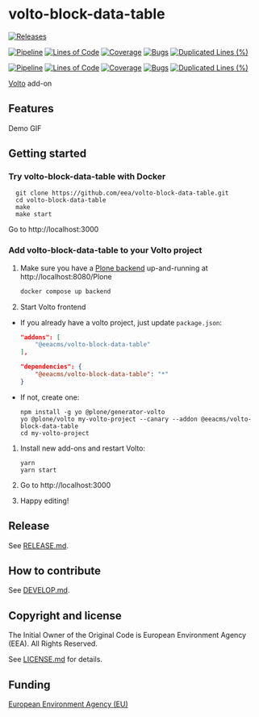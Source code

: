 # volto-block-data-table

[![Releases](https://img.shields.io/github/v/release/eea/volto-block-data-table)](https://github.com/eea/volto-block-data-table/releases)

[![Pipeline](https://ci.eionet.europa.eu/buildStatus/icon?job=volto-addons%2Fvolto-block-data-table%2Fmaster&subject=master)](https://ci.eionet.europa.eu/view/Github/job/volto-addons/job/volto-block-data-table/job/master/display/redirect)
[![Lines of Code](https://sonarqube.eea.europa.eu/api/project_badges/measure?project=volto-block-data-table-master&metric=ncloc)](https://sonarqube.eea.europa.eu/dashboard?id=volto-block-data-table-master)
[![Coverage](https://sonarqube.eea.europa.eu/api/project_badges/measure?project=volto-block-data-table-master&metric=coverage)](https://sonarqube.eea.europa.eu/dashboard?id=volto-block-data-table-master)
[![Bugs](https://sonarqube.eea.europa.eu/api/project_badges/measure?project=volto-block-data-table-master&metric=bugs)](https://sonarqube.eea.europa.eu/dashboard?id=volto-block-data-table-master)
[![Duplicated Lines (%)](https://sonarqube.eea.europa.eu/api/project_badges/measure?project=volto-block-data-table-master&metric=duplicated_lines_density)](https://sonarqube.eea.europa.eu/dashboard?id=volto-block-data-table-master)

[![Pipeline](https://ci.eionet.europa.eu/buildStatus/icon?job=volto-addons%2Fvolto-block-data-table%2Fdevelop&subject=develop)](https://ci.eionet.europa.eu/view/Github/job/volto-addons/job/volto-block-data-table/job/develop/display/redirect)
[![Lines of Code](https://sonarqube.eea.europa.eu/api/project_badges/measure?project=volto-block-data-table-develop&metric=ncloc)](https://sonarqube.eea.europa.eu/dashboard?id=volto-block-data-table-develop)
[![Coverage](https://sonarqube.eea.europa.eu/api/project_badges/measure?project=volto-block-data-table-develop&metric=coverage)](https://sonarqube.eea.europa.eu/dashboard?id=volto-block-data-table-develop)
[![Bugs](https://sonarqube.eea.europa.eu/api/project_badges/measure?project=volto-block-data-table-develop&metric=bugs)](https://sonarqube.eea.europa.eu/dashboard?id=volto-block-data-table-develop)
[![Duplicated Lines (%)](https://sonarqube.eea.europa.eu/api/project_badges/measure?project=volto-block-data-table-develop&metric=duplicated_lines_density)](https://sonarqube.eea.europa.eu/dashboard?id=volto-block-data-table-develop)


[Volto](https://github.com/plone/volto) add-on

## Features

Demo GIF

## Getting started

### Try volto-block-data-table with Docker

      git clone https://github.com/eea/volto-block-data-table.git
      cd volto-block-data-table
      make
      make start

Go to http://localhost:3000

### Add volto-block-data-table to your Volto project

1. Make sure you have a [Plone backend](https://plone.org/download) up-and-running at http://localhost:8080/Plone

   ```Bash
   docker compose up backend
   ```

1. Start Volto frontend

* If you already have a volto project, just update `package.json`:

   ```JSON
   "addons": [
       "@eeacms/volto-block-data-table"
   ],

   "dependencies": {
       "@eeacms/volto-block-data-table": "*"
   }
   ```

* If not, create one:

   ```
   npm install -g yo @plone/generator-volto
   yo @plone/volto my-volto-project --canary --addon @eeacms/volto-block-data-table
   cd my-volto-project
   ```

1. Install new add-ons and restart Volto:

   ```
   yarn
   yarn start
   ```

1. Go to http://localhost:3000

1. Happy editing!

## Release

See [RELEASE.md](https://github.com/eea/volto-block-data-table/blob/master/RELEASE.md).

## How to contribute

See [DEVELOP.md](https://github.com/eea/volto-block-data-table/blob/master/DEVELOP.md).

## Copyright and license

The Initial Owner of the Original Code is European Environment Agency (EEA).
All Rights Reserved.

See [LICENSE.md](https://github.com/eea/volto-block-data-table/blob/master/LICENSE.md) for details.

## Funding

[European Environment Agency (EU)](http://eea.europa.eu)

